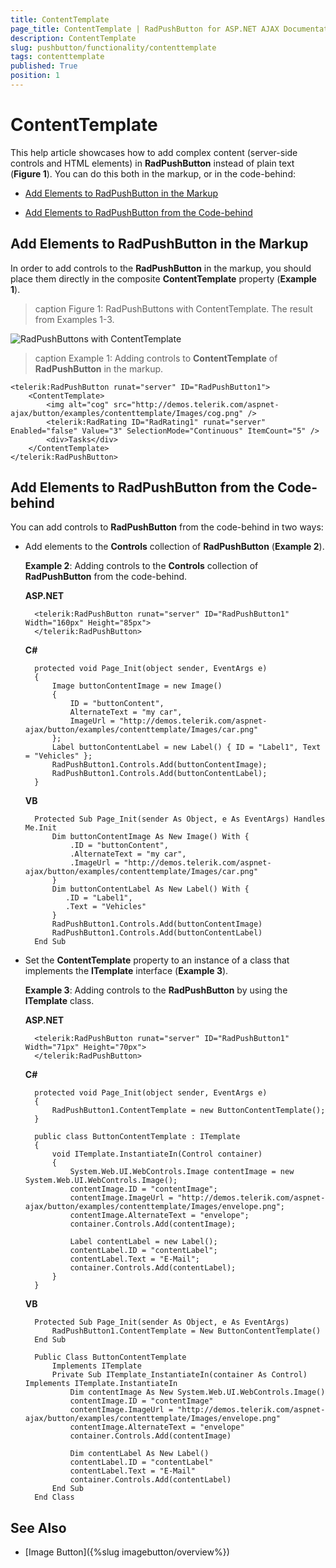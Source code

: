 ```yaml
---
title: ContentTemplate
page_title: ContentTemplate | RadPushButton for ASP.NET AJAX Documentation
description: ContentTemplate
slug: pushbutton/functionality/contenttemplate
tags: contenttemplate
published: True
position: 1
---
```


# ContentTemplate

This help article showcases how to add complex content (server-side controls and HTML elements) in **RadPushButton** instead of plain text (**Figure 1**). You can do this both in the markup, or in the code-behind:

* [Add Elements to RadPushButton in the Markup](#add-elements-to-radpushbutton-in-the-markup)

* [Add Elements to RadPushButton from the Code-behind](#add-elements-to-radpushbutton-from-the-code-behind)

## Add Elements to RadPushButton in the Markup

In order to add controls to the **RadPushButton** in the markup, you should place them directly in the composite **ContentTemplate** property (**Example 1**).

>caption Figure 1: RadPushButtons with ContentTemplate. The result from Examples 1-3.

![RadPushButtons with ContentTemplate](images/RadPushButtons-contenttemplate.png)

>caption Example 1: Adding controls to **ContentTemplate** of **RadPushButton** in the markup.

````ASP.NET
<telerik:RadPushButton runat="server" ID="RadPushButton1">
	<ContentTemplate>
        <img alt="cog" src="http://demos.telerik.com/aspnet-ajax/button/examples/contenttemplate/Images/cog.png" />
        <telerik:RadRating ID="RadRating1" runat="server" Enabled="false" Value="3" SelectionMode="Continuous" ItemCount="5" />
		<div>Tasks</div>
	</ContentTemplate>
</telerik:RadPushButton>
````

## Add Elements to RadPushButton from the Code-behind

You can add controls to **RadPushButton** from the code-behind in two ways:

* Add elements to the **Controls** collection of **RadPushButton** (**Example 2**). 

	**Example 2**: Adding controls to the **Controls** collection of **RadPushButton** from the code-behind.

	**ASP.NET**

		<telerik:RadPushButton runat="server" ID="RadPushButton1" Width="160px" Height="85px">
		</telerik:RadPushButton>

	**C#**

		protected void Page_Init(object sender, EventArgs e)
		{
			Image buttonContentImage = new Image()
			{
				ID = "buttonContent",
				AlternateText = "my car",
				ImageUrl = "http://demos.telerik.com/aspnet-ajax/button/examples/contenttemplate/Images/car.png"
			};
			Label buttonContentLabel = new Label() { ID = "Label1", Text = "Vehicles" };
			RadPushButton1.Controls.Add(buttonContentImage);
			RadPushButton1.Controls.Add(buttonContentLabel);
		}
	**VB**

		Protected Sub Page_Init(sender As Object, e As EventArgs) Handles Me.Init
			Dim buttonContentImage As New Image() With {
				.ID = "buttonContent",
				.AlternateText = "my car",
				.ImageUrl = "http://demos.telerik.com/aspnet-ajax/button/examples/contenttemplate/Images/car.png"
			}
			Dim buttonContentLabel As New Label() With {
			   .ID = "Label1",
			   .Text = "Vehicles"
			}
			RadPushButton1.Controls.Add(buttonContentImage)
			RadPushButton1.Controls.Add(buttonContentLabel)
		End Sub

* Set the **ContentTemplate** property to an instance of a class that implements the **ITemplate** interface (**Example 3**).

	**Example 3**: Adding controls to the **RadPushButton** by using the **ITemplate** class.

	**ASP.NET**

		<telerik:RadPushButton runat="server" ID="RadPushButton1" Width="71px" Height="70px">
		</telerik:RadPushButton>

	**C#**

		protected void Page_Init(object sender, EventArgs e)
		{
			RadPushButton1.ContentTemplate = new ButtonContentTemplate();
		}

		public class ButtonContentTemplate : ITemplate
		{
			void ITemplate.InstantiateIn(Control container)
			{
				System.Web.UI.WebControls.Image contentImage = new System.Web.UI.WebControls.Image();
				contentImage.ID = "contentImage";
				contentImage.ImageUrl = "http://demos.telerik.com/aspnet-ajax/button/examples/contenttemplate/Images/envelope.png";
				contentImage.AlternateText = "envelope";
				container.Controls.Add(contentImage);

				Label contentLabel = new Label();
				contentLabel.ID = "contentLabel";
				contentLabel.Text = "E-Mail";
				container.Controls.Add(contentLabel);
			}
		}

	**VB**

		Protected Sub Page_Init(sender As Object, e As EventArgs)
			RadPushButton1.ContentTemplate = New ButtonContentTemplate()
		End Sub

		Public Class ButtonContentTemplate
			Implements ITemplate
			Private Sub ITemplate_InstantiateIn(container As Control) Implements ITemplate.InstantiateIn
				Dim contentImage As New System.Web.UI.WebControls.Image()
				contentImage.ID = "contentImage"
				contentImage.ImageUrl = "http://demos.telerik.com/aspnet-ajax/button/examples/contenttemplate/Images/envelope.png"
				contentImage.AlternateText = "envelope"
				container.Controls.Add(contentImage)

				Dim contentLabel As New Label()
				contentLabel.ID = "contentLabel"
				contentLabel.Text = "E-Mail"
				container.Controls.Add(contentLabel)
			End Sub
		End Class


## See Also

 <!-- * [Split Button](slug-to-split-button-overview) -->

 * [Image Button]({%slug imagebutton/overview%})
